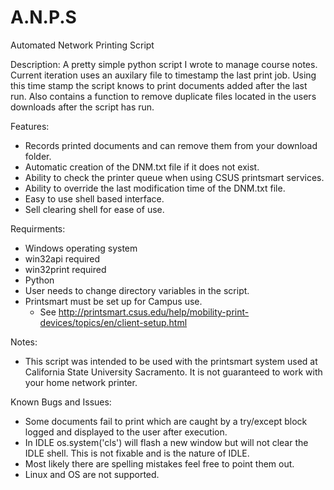 # A.N.P.S
Automated Network Printing Script 

Description: 
  A pretty simple python script I wrote to manage course notes. Current iteration uses an auxilary file to timestamp the last print job. Using this time stamp the script knows to print documents added after the last run. Also contains a function to remove duplicate files located in the users downloads after the script has run.
  
Features:
  - Records printed documents and can remove them from your download folder. 
  - Automatic creation of the DNM.txt file if it does not exist.
  - Ability to check the printer queue when using CSUS printsmart services. 
  - Ability to override the last modification time of the DNM.txt file.
  - Easy to use shell based interface.
  - Sell clearing shell for ease of use. 
  
Requirments: 
  - Windows operating system
  - win32api required 
  - win32print required
  - Python 
  - User needs to change directory variables in the script. 
  - Printsmart must be set up for Campus use.
      - See http://printsmart.csus.edu/help/mobility-print-devices/topics/en/client-setup.html
      
Notes: 
  - This script was intended to be used with the printsmart system used at California State University Sacramento. It is not guaranteed to     work with your home network printer. 
  
Known Bugs and Issues:
  - Some documents fail to print which are caught by a try/except block logged and displayed to the user after execution.
  - In IDLE os.system('cls') will flash a new window but will not clear the IDLE shell. This is not fixable and is the nature of IDLE.
  - Most likely there are spelling mistakes feel free to point them out. 
  - Linux and OS are not supported. 
  
  
